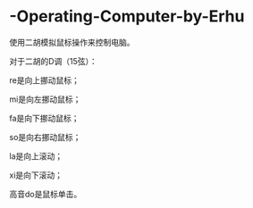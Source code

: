 # -Operating-Computer-by-Erhu
使用二胡模拟鼠标操作来控制电脑。

对于二胡的D调（15弦）：

re是向上挪动鼠标；

mi是向左挪动鼠标；

fa是向下挪动鼠标；

so是向右挪动鼠标；

la是向上滚动；

xi是向下滚动；

高音do是鼠标单击。
